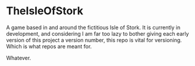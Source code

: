 # TheIsleOfStork
A game based in and around the fictitious Isle of Stork.
It is currently in development, and considering I am far too lazy to bother giving each
early version of this project a version number, this repo is vital for versioning.
Which is what repos are meant for.

Whatever.
